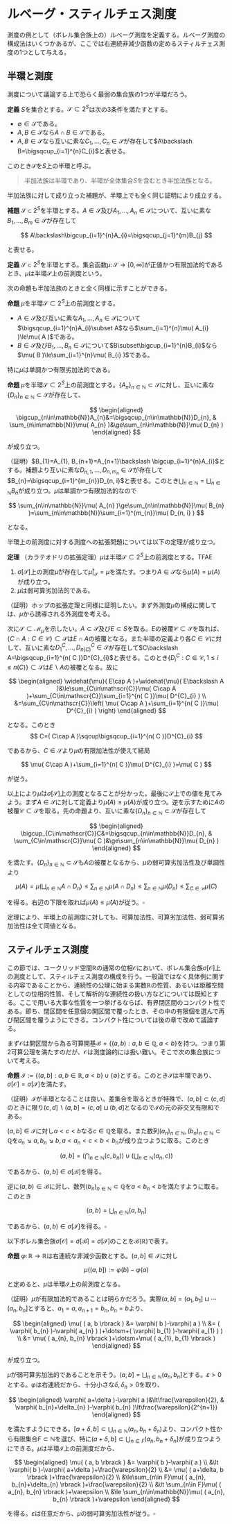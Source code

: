 
# ルベーグ・スティルチェス測度

測度の例として（ボレル集合族上の）ルベーグ測度を定義する。ルベーグ測度の構成法はいくつかあるが、ここでは右連続非減少函数の定めるスティルチェス測度の1つとして与える。



## 半環と測度

測度について議論する上で恐らく最弱の集合族の1つが半環だろう。

__定義__ $S$を集合とする。$\mathscr{S}\subset 2^{S}$は次の3条件を満たすとする。

- $\emptyset\in\mathscr{S}$である。
- $A, B\in\mathscr{S}$なら$A\cap B\in\mathscr{S}$である。
- $A, B\in\mathscr{S}$なら互いに素な$C_{1}, \dotsc, C_{n}\in\mathscr{S}$が存在して$A\backslash B=\bigsqcup_{i=1}^{n}C_{i}$と表せる。

このとき$\mathscr{S}$を$S$上の半環と呼ぶ。

> 半加法族は半環であり、半環が全体集合$S$を含むとき半加法族となる。

半加法族に対して成り立った補題が、半環上でも全く同じ証明により成立する。

__補題__ $\mathscr{S}\subset 2^{S}$を半環とする。$A\in\mathscr{S}$及び$A_{1}, \dotsc, A_{n}\in\mathscr{S}$について、互いに素な$B_{1}, \dotsc, B_{m}\in\mathscr{S}$が存在して

$$
A\backslash\bigcup_{i=1}^{n}A_{i}=\bigsqcup_{j=1}^{m}B_{j}
$$

と表せる。

__定義__ $\mathscr{S}\subset 2^{S}$を半環とする。集合函数$\mu\colon\mathscr{S}\rightarrow\lbrack 0, \infty \rbrack$が正値かつ有限加法的であるとき、$\mu$は半環$\mathscr{S}$上の前測度という。

次の命題も半加法族のときと全く同様に示すことができる。

__命題__ $\mu$を半環$\mathscr{S}\subset 2^{S}$上の前測度とする。

- $A\in\mathscr{S}$及び互いに素な$A_{1}, \dotsc, A_{n}\in\mathscr{S}$について$\bigsqcup_{i=1}^{n}A_{i}\subset A$なら$\sum_{i=1}^{n}\mu( A_{i} )\le\mu( A )$である。
- $B\in\mathscr{S}$及び$B_{1}, \dotsc, B_{n}\in\mathscr{S}$について$B\subset\bigcup_{i=1}^{n}B_{i}$なら$\mu( B )\le\sum_{i=1}^{n}\mu( B_{i} )$である。

特に$\mu$は単調かつ有限劣加法的である。

__命題__ $\mu$を半環$\mathscr{S}\subset 2^{S}$上の前測度とする。$\lbrace A_{n} \rbrace_{n\in\mathbb{N}}\subset\mathscr{S}$に対し、互いに素な$\lbrace D_{n} \rbrace_{n\in\mathbb{N}}\subset\mathscr{S}$が存在して、

$$
\begin{aligned}
\bigcup_{n\in\mathbb{N}}A_{n}&=\bigsqcup_{n\in\mathbb{N}}D_{n}, & \sum_{n\in\mathbb{N}}\mu( A_{n} )&\ge\sum_{n\in\mathbb{N}}\mu( D_{n} )
\end{aligned}
$$

が成り立つ。

（証明）$B_{1}=A_{1}, B_{n+1}=A_{n+1}\backslash \bigcup_{i=1}^{n}A_{i}$とする。補題より互いに素な$D_{n, 1}, \dotsc, D_{n, m_{n}}\in\mathscr{S}$が存在して$B_{n}=\bigsqcup_{i=1}^{m_{n}}D_{n, i}$と表せる。このとき$\bigcup_{n\in\mathbb{N}}=\bigsqcup_{n\in\mathbb{N}}B_{n}$が成り立つ。$\mu$は単調かつ有限加法的なので

$$
\sum_{n\in\mathbb{N}}\mu( A_{n} )\ge\sum_{n\in\mathbb{N}}\mu( B_{n} )=\sum_{n\in\mathbb{N}}\sum_{i=1}^{m_{n}}\mu( D_{n, i} )
$$

となる。

半環上の前測度に対する測度への拡張問題については以下の定理が成り立つ。

__定理__ （カラテオドリの拡張定理）$\mu$は半環$\mathscr{S}\subset 2^{S}$上の前測度とする。TFAE

1. $\sigma\lbrack \mathscr{S} \rbrack$上の測度$\widehat{\mu}$が存在して$\widehat{\mu}|_{\mathscr{S}}=\mu$を満たす。つまり$A\in\mathscr{S}$なら$\widehat{\mu}( A )=\mu( A )$が成り立つ。
1. $\mu$は弱可算劣加法的である。

（証明）ホップの拡張定理と同様に証明したい。まず外測度$\widehat{\mu}$の構成に関しては、$\mu$から誘導される外測度を考える。

次に$\mathscr{S}\subset\mathscr{M}_{\widehat{\mu}}$を示したい。$A\subset\mathscr{S}$及び$E\subset S$を取る。$E$の被覆$\mathscr{C}\subset\mathscr{S}$を取れば、$\lbrace C\cap A : C\in\mathscr{C} \rbrace\subset\mathscr{S}$は$E\cap A$の被覆となる。また半環の定義より各$C\in\mathscr{C}$に対して、互いに素な$D^{C}_{1}, \dotsc, D^{C}_{n( C )}\in\mathscr{S}$が存在して$C\backslash A=\bigsqcup_{i=1}^{n( C )}D^{C}_{i}$と表せる。このとき$\lbrace D^{C}_{i} : C\in\mathscr{C}, 1\le i \le n( C ) \rbrace\subset\mathscr{S}$は$E\backslash A$の被覆となる。故に

$$
\begin{aligned}
\widehat{\mu}( E\cap A )+\widehat{\mu}( E\backslash A )&\le\sum_{C\in\mathscr{C}}\mu( C\cap A )+\sum_{C\in\mathscr{C}}\sum_{i=1}^{n( C )}\mu( D^{C}_{i} ) \\
&=\sum_{C\in\mathscr{C}}\left( \mu( C\cap A )+\sum_{i=1}^{n( C )}\mu( D^{C}_{i} ) \right)
\end{aligned}
$$

となる。このとき
$$
C=( C\cap A )\sqcup\bigsqcup_{i=1}^{n( C )}D^{C}_{i}
$$

であるから、$C\in\mathscr{S}$より$\mu$の有限加法性が使えて結局

$$
\mu( C\cap A )+\sum_{i=1}^{n( C )}\mu( D^{C}_{i} )=\mu( C )
$$

が従う。

以上により$\widehat{\mu}$は$\sigma\lbrack \mathscr{S} \rbrack$上の測度となることが分かった。最後に$\mathscr{S}$上での値を見てみよう。まず$A\in\mathscr{S}$に対して定義より$\widehat{\mu}( A )\le\mu( A )$が成り立つ。逆を示すために$A$の被覆$\mathscr{C}\subset\mathscr{S}$を取る。先の命題より、互いに素な$\lbrace D_{n} \rbrace_{n\in\mathbb{N}}\subset\mathscr{S}$が存在して

$$
\begin{aligned}
\bigcup_{C\in\mathscr{C}}C&=\bigsqcup_{n\in\mathbb{N}}D_{n}, & \sum_{C\in\mathscr{C}}\mu( C )&\ge\sum_{n\in\mathbb{N}}\mu( D_{n} )
\end{aligned}
$$

を満たす。$\lbrace D_{n} \rbrace_{n\in\mathbb{N}}\subset\mathscr{S}$も$A$の被覆となるから、$\mu$の弱可算劣加法性及び単調性より

$$
\mu( A ) = \mu\left( \bigsqcup_{n\in\mathbb{N}}A\cap D_{n} \right) \le \sum_{n\in\mathbb{N}}\mu( A\cap D_{n} ) \le \sum_{n\in\mathbb{N}}\mu( D_{n} ) \le \sum_{C\in\mathscr{C}}\mu( C )
$$

を得る。右辺の下限を取れば$\mu( A )\le\widehat{\mu}( A )$が従う。$\square$

定理により、半環上の前測度に対しても、可算加法性、可算劣加法性、弱可算劣加法性は全て同値となる。




## スティルチェス測度

この節では、ユークリッド空間$\mathbb{R}$の通常の位相$\mathcal{O}$において、ボレル集合族$\sigma\lbrack \mathcal{O} \rbrack$上の測度として、スティルチェス測度の構成を行う。一般論ではなく具体例に関する内容であることから、連続性の公理に始まる実数$\mathbb{R}$の性質、あるいは距離空間としての位相的性質、そして解析的な連続性の扱い方などについては既知とする。ここで用いる大事な性質を一つ挙げるならば、有界閉区間のコンパクト性である。即ち、閉区間を任意個の開区間で覆ったとき、その中の有限個を選んで再び閉区間を覆うようにできる。コンパクト性については後の章で改めて議論する。

まず$\mathcal{O}$は開区間から為る可算開基$\mathcal{B}=\lbrace ( a, b ) : a, b\in\mathbb{Q}, a\lt b \rbrace$を持つ。つまり第2可算公理を満たすのだが、$\mathcal{O}$は測度論的には扱い難い。そこで次の集合族について考える。

__命題__ $\mathscr{I}:=\lbrace ( a, b \rbrack : a, b\in\mathbb{R}, a\lt b \rbrace\cup\lbrace \emptyset \rbrace$とする。このとき$\mathscr{I}$は半環であり、$\sigma\lbrack \mathcal{O} \rbrack=\sigma\lbrack \mathscr{I} \rbrack$を満たす。

（証明）$\mathscr{I}$が半環となることは良い。差集合を取るときが特殊で、$( a, b \rbrack\subset( c, d \rbrack$のときに限り$( c, d \rbrack\backslash( a, b \rbrack=( c, a \rbrack\sqcup( b, d \rbrack$となるので$\mathscr{I}$の元の非交叉有限和である。

$( a, b \rbrack\in\mathscr{I}$に対し$a\lt c\lt b$なる$c\in\mathbb{Q}$を取る。また数列$( a_{n} )_{n\in\mathbb{N}}, ( b_{n} )_{n\in\mathbb{N}}\subset\mathbb{Q}$を$a_{n}\searrow a, b_{n}\searrow b, a\lt a_{n}\lt c\lt b\lt b_{n}$が成り立つように取る。このとき

$$
( a, b \rbrack=\left( \bigcap_{n\in\mathbb{N}}( c, b_{n} ) \right)\cup\left( \bigcup_{n\in\mathbb{N}}( a_{n}, c ) \right)
$$

であるから、$( a, b \rbrack\in\sigma\lbrack \mathcal{B} \rbrack$を得る。

逆に$( a, b )\in\mathcal{B}$に対し、数列$( b_{n} )_{n\in\mathbb{N}}\subset\mathbb{Q}$を$a\lt b_{n} \lt b$を満たすように取る。このとき

$$
( a, b )=\bigcup_{n\in\mathbb{N}}( a, b_{n} \rbrack
$$

であるから、$( a, b )\in\sigma\lbrack \mathscr{I} \rbrack$を得る。$\square$

以下ボレル集合族$\sigma\lbrack \mathcal{O} \rbrack=\sigma\lbrack \mathcal{B} \rbrack=\sigma\lbrack \mathscr{I} \rbrack$のことを$\mathscr{B}( \mathbb{R} )$で表す。

__命題__ $\varphi\colon\mathbb{R}\rightarrow\mathbb{R}$は右連続な非減少函数とする。$( a, b \rbrack\in\mathscr{I}$に対し

$$
\mu( ( a, b \rbrack ):=\varphi( b )-\varphi( a )
$$

と定めると、$\mu$は半環$\mathscr{I}$上の前測度となる。

（証明）$\mu$が有限加法的であることは明らかだろう。実際$( a, b \rbrack=( a_{1}, b_{1} \rbrack\sqcup\dotsm( a_{n}, b_{n} \rbrack$とすると、$a_{1}=a, a_{n+1}=b_{n}, b_{n}=b$より、

$$
\begin{aligned}
\mu( ( a, b \rbrack ) &= \varphi( b )-\varphi( a ) \\
&= ( \varphi( b_{n} )-\varphi( a_{n} ) )+\dotsm+( \varphi( b_{1} )-\varphi( a_{1} ) ) \\
&= \mu( ( a_{n}, b_{n} \rbrack )+\dotsm+\mu( ( a_{1}, b_{1} \rbrack )
\end{aligned}
$$

が成り立つ。

$\mu$が弱可算劣加法的であることを示そう。$( a, b \rbrack=\bigsqcup_{n\in\mathbb{N}}( a_{n}, b_{n} \rbrack$とする。$\varepsilon\gt 0$とする。$\varphi$は右連続だから、十分小さな$\delta, \delta_{n} \gt 0$を取り、

$$
\begin{aligned}
\varphi( a+\delta )-\varphi( a )&\lt\frac{\varepsilon}{2}, & \varphi( b_{n}+\delta_{n} )-\varphi( b_{n} )\lt\frac{\varepsilon}{2^{n+1}}
\end{aligned}
$$

を満たすようにできる。$\lbrack a+\delta, b \rbrack\subset\bigcup_{n\in\mathbb{N}}( a_{n}, b_{n}+\delta_{n} )$より、コンパクト性から有限集合$F\subset\mathbb{N}$を選び、特に$( a+\delta, b \rbrack\subset\bigcup_{n\in F}( a_{n}, b_{n}+\delta_{n} \rbrack$が成り立つようにできる。$\mu$は半環$\mathscr{I}$上の前測度だから、

$$
\begin{aligned}
\mu( ( a, b \rbrack ) &= \varphi( b )-\varphi( a ) \\
&\lt \varphi( b )-\varphi( a+\delta )+\frac{\varepsilon}{2} \\
&= \mu( ( a+\delta, b \rbrack )+\frac{\varepsilon}{2} \\
&\le\sum_{n\in F}\mu( ( a_{n}, b_{n}+\delta_{n} \rbrack )+\frac{\varepsilon}{2} \\
&\lt \sum_{n\in F}\mu( ( a_{n}, b_{n} \rbrack )+\varepsilon \\
&\le \sum_{n\in\mathbb{N}}\mu( ( a_{n}, b_{n} \rbrack )+\varepsilon
\end{aligned}
$$

を得る。$\varepsilon$は任意だから、$\mu$の弱可算劣加法性が従う。$\square$


<!-- 
拡張定理より$\mathscr{B}( \mathbb{R} )$上の測度であり、$\mathscr{I}$上で$\mu$と一致するものが存在する。
特に$\mu$は$\sigma$-有限なので、拡張された測度も$\sigma$-有限である。更に$\mathscr{I}$は有限交叉で閉じるので、このような測度は一意的である。

\begin{Def}{}{}
右連続な非減少函数$\varphi\colon\mathbb{R}\rightarrow\mathbb{R}$に対し、$\mathscr{B}( \mathbb{R} )$上の$\sigma$-有限な測度で、
$( a, b \rbrack\in\mathscr{I}$に対して$\mu( ( a, b \rbrack )=\varphi( b )-\varphi( a )$となるものを、
（ボレル集合族$\mathscr{B}( \mathbb{R} )$上の）スティルチェス測度（Stieltjes measure）と呼ぶ。

特に$\varphi( x )=x$のとき、（ボレル集合族$\mathscr{B}( \mathbb{R} )$上の）ルベーグ測度（Lebesgue measure）と呼ぶ。
\end{Def}

-->